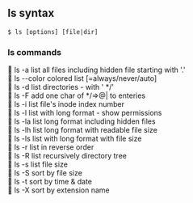 ## ls syntax
```
$ ls [options] [file|dir]
```
### ls commands

🔸 ls -a	        list all files including hidden file starting with '.'<br>
🔸 ls --color	    colored list [=always/never/auto]<br>
🔸 ls -d	        list directories - with ' */'<br>
🔸 ls -F	        add one char of */=>@| to enteries<br>
🔸 ls -i	        list file's inode index number<br>
🔸 ls -l	        list with long format - show permissions<br>
🔸 ls -la	        list long format including hidden files<br>
🔸 ls -lh	        list long format with readable file size<br>
🔸 ls -ls	        list with long format with file size<br>
🔸 ls -r	        list in reverse order<br>
🔸 ls -R	        list recursively directory tree<br>
🔸 ls -s	        list file size<br>
🔸 ls -S	        sort by file size<br>
🔸 ls -t	        sort by time & date<br>
🔸 ls -X	        sort by extension name<br>
